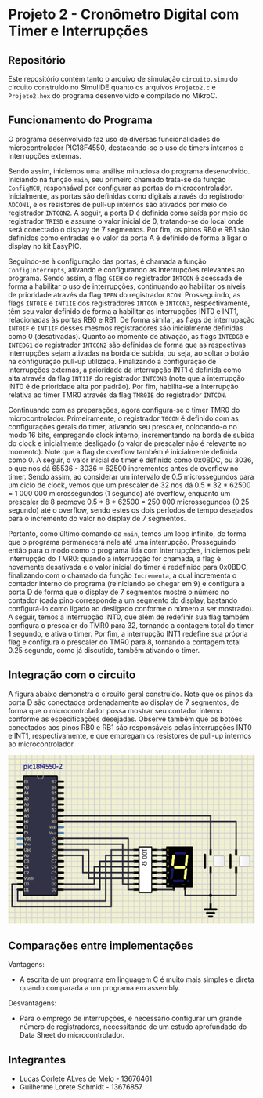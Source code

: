 # Projeto 2 - Cronômetro Digital com Timer e Interrupções

## Repositório
Este repositório contém tanto o arquivo de simulação `circuito.simu` do circuito construído no SimulIDE quanto os arquivos `Projeto2.c` e `Projeto2.hex` do programa desenvolvido e compilado no MikroC.

## Funcionamento do Programa

O programa desenvolvido faz uso de diversas funcionalidades do microcontrolador PIC18F4550, destacando-se o uso de timers internos e interrupções externas.

Sendo assim, iniciemos uma análise minuciosa do programa desenvolvido. Iniciando na função `main`, seu primeiro chamado trata-se da função `ConfigMCU`, responsável por configurar as portas do microcontrolador. Inicialmente, as portas são definidas como digitais através do registrodor `ADCON1`, e os resistores de pull-up internos são ativados por meio do registrador `INTCON2`. A seguir, a porta D é definida como saída por meio do registrador `TRISD` e assume o valor inicial de 0, tratando-se do local onde será conectado o display de 7 segmentos. Por fim, os pinos RB0 e RB1 são definidos como entradas e o valor da porta A é definido de forma a ligar o display no kit EasyPIC.

Seguindo-se à configuração das portas, é chamada a função `ConfigInterrupts`, ativando e configurando as interrupções relevantes ao programa. Sendo assim, a flag `GIEH` do registrador `INTCON` é acessada de forma a habilitar o uso de interrupções, continuando ao habilitar os níveis de prioridade através da flag `IPEN` do registrador `RCON`. Prosseguindo, as flags `INT0IE` e `INT1IE` dos registradores `INTCON` e `INTCON3`, respectivamente, têm seu valor definido de forma a habilitar as interrupções INT0 e INT1, relacionadas às portas RB0 e RB1. De forma similar, as flags de interrupação `INT0IF` e `INT1IF` desses mesmos registradores são inicialmente definidas como 0 (desativadas). Quanto ao momento de ativação, as flags `INTEDG0` e `INTEDG1` do registrador `INTCON2` são definidas de forma que as respectivas interrupções sejam ativadas na borda de subida, ou seja, ao soltar o botão na configuração pull-up utilizada. Finalizando a configuração de interrupções externas, a prioridade da interrupção INT1 é definida como alta através da flag `INT1IP` do registrador `INTCON3` (note que a interrupção INT0 é de prioridade alta por padrão). Por fim, habilita-se a interrupção relativa ao timer TMR0 através da flag `TMR0IE` do registrador `INTCON`.

Continuando com as preparações, agora configura-se o timer TMR0 do microcontrolador. Primeiramente, o registrador `T0CON` é definido com as configurações gerais do timer, ativando seu prescaler, colocando-o no modo 16 bits, empregando clock interno, incrementando na borda de subida do clock e inicialmente desligado (o valor de prescaler não é relevante no momento). Note que a flag de overflow também é inicialmente definida como 0. A seguir, o valor inicial do timer é definido como 0x0BDC, ou 3036, o que nos dá 65536 - 3036 = 62500 incrementos antes de overflow no timer. Sendo assim, ao considerar um intervalo de 0.5 microssegundos para um ciclo de clock, vemos que um prescaler de 32 nos dá 0.5 * 32 * 62500 = 1 000 000 microssegundos (1 segundo) até overflow, enquanto um prescaler de 8 promove 0.5 * 8 * 62500 = 250 000 microssegundos (0.25 segundo) até o overflow, sendo estes os dois períodos de tempo desejados para o incremento do valor no display de 7 segmentos.

Portanto, como último comando da `main`, temos um loop infinito, de forma que o programa permanecerá nele até uma interrupção. Prosseguindo então para o modo como o programa lida com interrupções, iniciemos pela interrupção do TMR0: quando a interrupção for chamada, a flag é novamente desativada e o valor inicial do timer é redefinido para 0x0BDC, finalizando com o chamado da função `Incrementa`, a qual incrementa o contador interno do programa (reiniciando ao chegar em 9) e configura a porta D de forma que o display de 7 segmentos mostre o número no contador (cada pino corresponde a um segmento do display, bastando configurá-lo como ligado ao desligado conforme o número a ser mostrado). A seguir, temos a interrupção INT0, que além de redefinir sua flag também configura o prescaler do TMR0 para 32, tornando a contagem total do timer 1 segundo, e ativa o timer. Por fim, a interrupção INT1 redefine sua própria flag e configura o prescaler do TMR0 para 8, tornando a contagem total 0.25 segundo, como já discutido, também ativando o timer.

## Integração com o circuito

A figura abaixo demonstra o circuito geral construído. Note que os pinos da porta D são conectados ordenadamente ao display de 7 segmentos, de forma que o microcontrolador possa mostrar seu contador interno conforme as especificações desejadas. Observe também que os botões conectados aos pinos RB0 e RB1 são responsáveis pelas interrupções INT0 e INT1, respectivamente, e que empregam os resistores de pull-up internos ao microcontrolador.

![Circuito](https://github.com/cltmelo/aplicacao-microprocessadores/blob/main/Projeto%202/figura.png)

## Comparações entre implementações

Vantagens:
- A escrita de um programa em linguagem C é muito mais simples e direta quando comparada a um programa em assembly.

Desvantagens:
- Para o emprego de interrupções, é necessário configurar um grande número de registradores, necessitando de um estudo aprofundado do Data Sheet do microcontrolador.

## Integrantes
- Lucas Corlete ALves de Melo - 13676461  
- Guilherme Lorete Schmidt - 13676857
